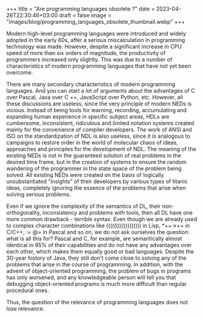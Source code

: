 +++
title = "Are programming languages obsolete ?"
date = 2023-04-26T22:30:46+03:00
draft = false
image = "images/blog/programming_languages_obsolete_thumbnail.webp"
+++

Modern high-level programming languages were introduced and widely adopted in the early 60s, after a serious miscalculation in programming technology was made. However, despite a significant increase in CPU speed of more than six orders of magnitude, the productivity of programmers increased only slightly. This was due to a number of characteristics of modern programming languages that have not yet been overcome.

There are many secondary characteristics of modern programming languages. And you can start a lot of arguments about the advantages of C over Pascal, Java over C ++, JavaScript over Python, etc. However, all these discussions are useless, since the very principle of modern NEDs is vicious. Instead of being tools for learning, recording, accumulating and expanding human experience in specific subject areas, HDLs are cumbersome, inconsistent, ridiculous and limited notation systems created mainly for the convenience of compiler developers. The work of ANSI and ISO on the standardization of NDL is also useless, since it is analogous to campaigns to restore order in the world of molecular chaos of ideas, approaches and principles for the development of NDL. The meaning of the existing NEDs is not in the guaranteed solution of real problems in the desired time frame, but in the creation of systems to ensure the random wandering of the programmer in the state space of the problem being solved. All existing NEDs were created on the basis of logically unsubstantiated "insights" of their developers by various types of titanic ideas, completely ignoring the essence of the problems that arise when solving serious problems.

Even if we ignore the complexity of the semantics of DL, their non-orthogonality, inconsistency and problems with tools, then all DL have one more common drawback - terrible syntax. Even though we are already used to complex character combinations like ((((((((())))))))) in Lisp, *++->+= in C/C++, := @= in Pascal and so on, we do not ask ourselves the question: what is all this for? Pascal and C, for example, are semantically almost identical in 95% of their capabilities and do not have any advantages over each other, which makes them equally good or bad languages. Despite the 30-year history of Java, they still don't come close to solving any of the problems that arise in the course of programming. In addition, with the advent of object-oriented programming, the problem of bugs in programs has only worsened, and any knowledgeable person will tell you that debugging object-oriented programs is much more difficult than regular procedural ones.

Thus, the question of the relevance of programming languages does not lose relevance.